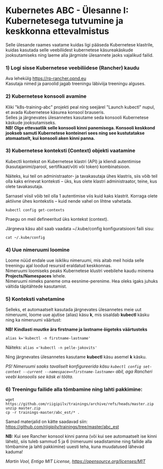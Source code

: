 # Kubernetes ABC - Ülesanne I: Kubernetesega tutvumine ja keskkonna ettevalmistus

Selle ülesande raames vaatame kuidas ligi pääseda Kubernetese klastrile, kuidas kasutada selle veebiliidest kubernetese käsureakäskude jooksutamiseks ning laeme alla järgmiste ülesannete jaoks vajalikud failid. 


### 1) Logi sisse Kubernetese veebiliidese (Rancher) kaudu

Ava lehekülg https://rp-rancher.opnd.eu  
Kasutaja nimed ja paroolid jagab treeningu läbiviija treeningu alguses. 

### 2) Kubernetese konsooli avamine

Kliki "k8s-training-abc" projekti peal ning seejärel "Launch kubectl" nupul, et avada Kubernetese käsurea konsool brauseris.  
Selles ja järgnevates ülesannetes kasutame seda konsooli Kubernetese käskude jooksutamiseks.  
**NB! Olge ettevaatlik selle konsooli kinni panemisega. Konsooli keskkond jookseb samuti Kubernetese konteineri sees ning see kustutatakse atomaatselt, kui konsooli aken kinni panna.**

### 3) Kubernetese konteksti (Context) objekti vaatamine

Kubectli kontekst on Kubernetese klastri (API) ja kliendi autentimise (kasutajanimi/parool, sertifikaat/võti või token) kombinatsioon. 

Näiteks, kui teil on administraator- ja tavakasutaja ühes klastris, siis võib teil olla kaks erinevat konteksti – üks, kus olete klastri administraator, teine, kus olete tavakasutaja.

Sarnasel viisil võib teil olla 1 autentimise viis kuid kaks klastrit.
Korraga olete aktiivne ühes kontekstis – kuid nende vahel on lihtne vahetada.

```
kubectl config get-contexts
```

Praegu on meil defineeritud üks kontekst (context). 

Järgneva käsu abil saab vaadata  ~/.kube/config konfiguratsiooni faili sisu: 

```
cat ~/.kube/config
```

### 4) Uue nimeruumi loomine

Loome nüüd endale uue isikliku nimeruumi, mis aitab meil hoida selle treeningu ajal loodud resursid eraldatud keskkonnas.  
Nimeruumi loomiseks peaks Kubernetese klustri veebilehe kaudu minema **Projects/Namespaces** lehele.  
Nimeruumi nimeks paneme oma eesnime-perenime. Hea oleks igaks juhuks vältida täpitähtede kasutamist.  

### 5) Konteksti vahetamine

Selleks, et automaatselt kasutada järgnevates ülesannetes meie uut nimeruumi, loome uue ajutise (alias) käsu **k**, mis sisaldab **kubectl** käsku ning ka nimeruumi väärtust: 

**NB! Kindlasti muutke ära firstname ja lastname õigeteks väärtusteks**

```
alias k='kubectl -n firstname-lastname'
```

Näiteks:  ```alias ='kubectl -n pelle-jakovits'```

Ning järgnevates ülesannetes kasutame **kubectl** käsu asemel **k** käsku. 


*PS! Nimeruumi saaks tavaliselt konfigureerida käsu ```kubectl config set-context --current --namespace=<firstname-lastname>``` abil, aga Rancheri veebi konsoolis see käsk ei tööta.*

### 6) Treeningu failide alla tõmbamine ning lahti pakkimine:

```
wget https://github.com/riigipilv/trainings/archive/refs/heads/master.zip
unzip master.zip
cp -r trainings-master/abc_est/* .
```

Samad materjalid on kätte saadavad siin: https://github.com/riigipilv/trainings/tree/master/abc_est

**NB:** Kui see Rancher konsool kinni panna (või kui see automaatselt ise kinni läheb), siis tuleb sammud 5 ja 6 (nimeruumi seadistamine ning failide alla tõmbamine ja lahti pakkimine) uuesti teha, kuna muudatused lähevad kaduma!



*Martin Vool, Entigo* 
*MIT License, https://opensource.org/licenses/MIT*
